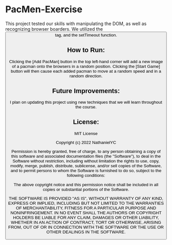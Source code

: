 # PacMen-Exercise
This project tested our skills with manipulating the DOM, as well as recognizing browser boarders. We utilized the <button> tag, and the setTimeout function.
## How to Run:
Clicking the [Add PacMan] button in the top left-hand corner will add a new image of a pacman onto the browsers in a random position. Clicking the [Start Game] button will then cause each added pacman to move at a random speed and in a random direction.
## Future Improvements:
I plan on updating this project using new techniques that we will learn throughout the course.
## License:
MIT License

Copyright (c) 2022 NathanielYC

Permission is hereby granted, free of charge, to any person obtaining a copy
of this software and associated documentation files (the "Software"), to deal
in the Software without restriction, including without limitation the rights
to use, copy, modify, merge, publish, distribute, sublicense, and/or sell
copies of the Software, and to permit persons to whom the Software is
furnished to do so, subject to the following conditions:

The above copyright notice and this permission notice shall be included in all
copies or substantial portions of the Software.

THE SOFTWARE IS PROVIDED "AS IS", WITHOUT WARRANTY OF ANY KIND, EXPRESS OR
IMPLIED, INCLUDING BUT NOT LIMITED TO THE WARRANTIES OF MERCHANTABILITY,
FITNESS FOR A PARTICULAR PURPOSE AND NONINFRINGEMENT. IN NO EVENT SHALL THE
AUTHORS OR COPYRIGHT HOLDERS BE LIABLE FOR ANY CLAIM, DAMAGES OR OTHER
LIABILITY, WHETHER IN AN ACTION OF CONTRACT, TORT OR OTHERWISE, ARISING FROM,
OUT OF OR IN CONNECTION WITH THE SOFTWARE OR THE USE OR OTHER DEALINGS IN THE
SOFTWARE.
